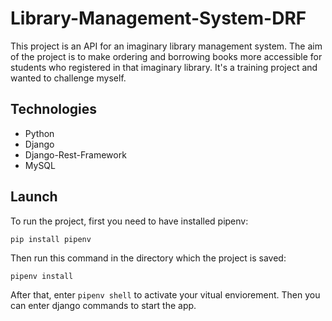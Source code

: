 # Library-Management-System-DRF
This project is an API for an imaginary library management system. The aim of the project is to make ordering and borrowing books more accessible for students who registered in that imaginary library.
It's a training project and wanted to challenge myself.

## Technologies
* Python
* Django
* Django-Rest-Framework
* MySQL

## Launch
To run the project, first you need to have installed pipenv:
```
pip install pipenv
```
Then run this command in the directory which the project is saved:
```
pipenv install
```
After that, enter `pipenv shell` to activate your vitual enviorement. Then you can enter django commands to start the app.
